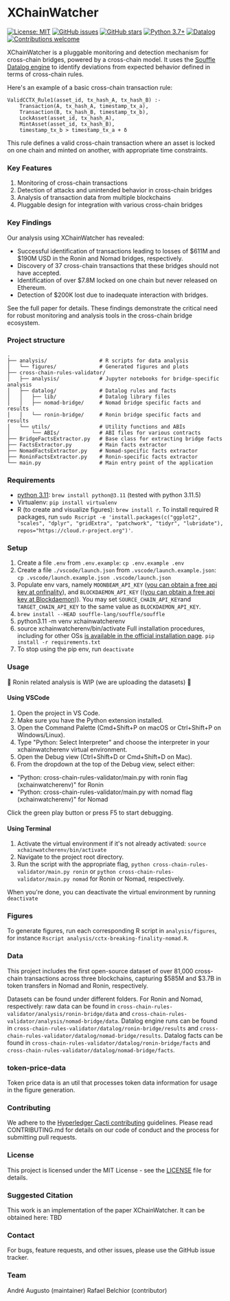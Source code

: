 # XChainWatcher

[![License: MIT](https://img.shields.io/badge/License-MIT-yellow.svg)](https://opensource.org/licenses/MIT) [![GitHub issues](https://img.shields.io/github/issues/AndreAugusto11/XChainWatcher)](https://github.com/AndreAugusto11/XChainWatcher/issues) [![GitHub stars](https://img.shields.io/github/stars/AndreAugusto11/XChainWatcher)](https://github.com/AndreAugusto11/XChainWatcher/stargazers)
[![Python 3.7+](https://img.shields.io/badge/python-3.7+-blue.svg)](https://www.python.org/downloads/release/python-370/) [![Datalog](https://img.shields.io/badge/Datalog-powered-brightgreen)](https://en.wikipedia.org/wiki/Datalog) [![Contributions welcome](https://img.shields.io/badge/contributions-welcome-brightgreen.svg?style=flat)](https://github.com/AndreAugusto11/XChainWatcher/blob/main/CONTRIBUTING.md)

XChainWatcher is a pluggable monitoring and detection mechanism for cross-chain bridges, powered by a cross-chain model. It uses the [Souffle Datalog engine](https://souffle-lang.github.io/) to identify deviations from expected behavior defined in terms of cross-chain rules.

Here's an example of a basic cross-chain transaction rule:
```
ValidCCTX_Rule1(asset_id, tx_hash_A, tx_hash_B) :-
    Transaction(A, tx_hash_A, timestamp_tx_a),
    Transaction(B, tx_hash_B, timestamp_tx_b),
    LockAsset(asset_id, tx_hash_A),
    MintAsset(asset_id, tx_hash_B),
    timestamp_tx_b > timestamp_tx_a + δ
```

This rule defines a valid cross-chain transaction where an asset is locked on one chain and minted on another, with appropriate time constraints.

### Key Features
1. Monitoring of cross-chain transactions
2. Detection of attacks and unintended behavior in cross-chain bridges
3. Analysis of transaction data from multiple blockchains
4. Pluggable design for integration with various cross-chain bridges

### Key Findings
Our analysis using XChainWatcher has revealed:

* Successful identification of transactions leading to losses of $611M and $190M USD in the Ronin and Nomad bridges, respectively.
* Discovery of 37 cross-chain transactions that these bridges should not have accepted.
* Identification of over $7.8M locked on one chain but never released on Ethereum. 
* Detection of $200K lost due to inadequate interaction with bridges.

See the full paper for details. These findings demonstrate the critical need for robust monitoring and analysis tools in the cross-chain bridge ecosystem.

### Project structure

```
.
├── analysis/                 # R scripts for data analysis
│   └── figures/              # Generated figures and plots
├── cross-chain-rules-validator/
│   ├── analysis/             # Jupyter notebooks for bridge-specific analysis
│   ├── datalog/              # Datalog rules and facts
│   │   ├── lib/              # Datalog library files
│   │   ├── nomad-bridge/     # Nomad bridge specific facts and results
│   │   └── ronin-bridge/     # Ronin bridge specific facts and results
│   └── utils/                # Utility functions and ABIs
│       └── ABIs/             # ABI files for various contracts
├── BridgeFactsExtractor.py   # Base class for extracting bridge facts
├── FactsExtractor.py         # Main facts extractor
├── NomadFactsExtractor.py    # Nomad-specific facts extractor
├── RoninFactsExtractor.py    # Ronin-specific facts extractor
└── main.py                   # Main entry point of the application
```

### Requirements
* [python 3.11](https://www.python.org/downloads/release/python-3115/): `brew install python@3.11` (tested with python 3.11.5)
* Virtualenv: `pip install virtualenv`
* R (to create and visualize figures): `brew install r`. To install required R packages, run `sudo Rscript -e 'install.packages(c("ggplot2", "scales", "dplyr", "gridExtra", "patchwork", "tidyr", "lubridate"), repos="https://cloud.r-project.org")'`.
  
### Setup
1. Create a file `.env` from `.env.example`: `cp .env.example .env`
2. Create a file `./vscode/launch.json` from `.vscode/launch.example.json`: `cp .vscode/launch.example.json .vscode/launch.json`
3. Populate env vars, namely `MOONBEAM_API_KEY` ([you can obtain a free api key at onfinality](https://app.onfinality.io)), and `BLOCKDAEMON_API_KEY` (([you can obtain a free api key at Blockdaemon](https://app.blockdaemon.com/))). You may set `SOURCE_CHAIN_API_KEY`and `TARGET_CHAIN_API_KEY` to the same value as `BLOCKDAEMON_API_KEY`.
4. `brew install --HEAD souffle-lang/souffle/souffle`
5. python3.11 -m venv xchainwatcherenv
6. source xchainwatcherenv/bin/activate
Full installation procedures, including for other OSs [is available in the official installation page](https://souffle-lang.github.io/install).
    `pip install -r requirements.txt`
1. To stop using the pip env, run `deactivate`
 
### Usage
🚨 Ronin related analysis is WIP (we are uploading the datasets) 🚨

#### Using VSCode
1. Open the project in VS Code.
2. Make sure you have the Python extension installed.
3. Open the Command Palette (Cmd+Shift+P on macOS or Ctrl+Shift+P on Windows/Linux).
4. Type "Python: Select Interpreter" and choose the interpreter in your xchainwatcherenv virtual environment.
5. Open the Debug view (Ctrl+Shift+D or Cmd+Shift+D on Mac).
6. From the dropdown at the top of the Debug view, select either:

* "Python: cross-chain-rules-validator/main.py with ronin flag (xchainwatcherenv)" for Ronin
* "Python: cross-chain-rules-validator/main.py with nomad flag (xchainwatcherenv)" for Nomad

Click the green play button or press F5 to start debugging.

#### Using Terminal

1. Activate the virtual environment if it's not already activated: `source xchainwatcherenv/bin/activate`
2. Navigate to the project root directory.
3. Run the script with the appropriate flag, `python cross-chain-rules-validator/main.py ronin` or `python cross-chain-rules-validator/main.py nomad` for Ronin or Nomad, respectively. 

When you're done, you can deactivate the virtual environment by running `deactivate`

### Figures
To generate figures, run each corresponding R script in `analysis/figures`, for instance `Rscript analysis/cctx-breaking-finality-nomad.R`.

### Data
This project includes the first open-source dataset of over 81,000 cross-chain transactions across three blockchains, capturing $585M and $3.7B in token transfers in Nomad and Ronin, respectively.

Datasets can be found under different folders. For Ronin and Nomad, respectively: raw data can be found in `cross-chain-rules-validator/analysis/ronin-bridge/data` and `cross-chain-rules-validator/analysis/nomad-bridge/data`. Datalog engine runs can be found in `cross-chain-rules-validator/datalog/ronin-bridge/results` and `cross-chain-rules-validator/datalog/nomad-bridge/results`. Datalog facts can be found in `cross-chain-rules-validator/datalog/ronin-bridge/facts` and `cross-chain-rules-validator/datalog/nomad-bridge/facts`.

### token-price-data
Token price data is an util that processes token data information for usage in the figure generation.

### Contributing
We adhere to the [Hyperledger Cacti contributing](https://github.com/hyperledger/cacti/blob/main/CONTRIBUTING.md) guidelines. Please read CONTRIBUTING.md for details on our code of conduct and the process for submitting pull requests.

### License
This project is licensed under the MIT License - see the [LICENSE](./LICENSE) file for details.


### Suggested Citation
This work is an implementation of the paper XChainWatcher. It can be obtained here:
TBD

### Contact
For bugs, feature requests, and other issues, please use the GitHub issue tracker.

### Team
André Augusto (maintainer)
Rafael Belchior (contributor)